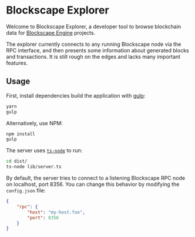 # Blockscape Explorer

Welcome to Blockscape Explorer, a developer tool to browse blockchain data
for [Blockscape Engine](https://github.com/blockscape/blockscape) projects.

The explorer currently connects to any running Blockscape node via the RPC
interface, and then presents some information about generated blocks and transactions.
It is still rough on the edges and lacks many important features.

## Usage

First, install dependencies build the application with [gulp](https://gulpjs.com/):

```bash
yarn
gulp
```

Alternatively, use NPM:

```bash
npm install
gulp
```

The server uses [`ts-node`]() to run:

```bash
cd dist/
ts-node lib/server.ts
```

By default, the server tries to connect to a listening Blockscape RPC node on localhost, port 8356.
You can change this behavior by modifying the `config.json` file:

```json
{
	"rpc": {
		"host": "my-host.foo",
		"port": 8356
	}
}
```
